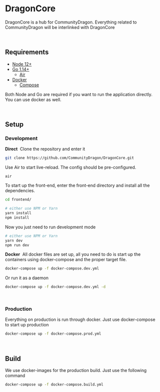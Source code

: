 # DragonCore

DragonCore is a hub for CommunityDragon.
Everything related to CommunityDragon will be interlinked with DragonCore

&nbsp;

## Requirements

- [Node 12+](https://nodejs.org/en/)
- [Go 1.14+](https://golang.org/)
  - [Air](https://github.com/cosmtrek/air)
- [Docker](https://www.docker.com/)
  - [Compose](https://docs.docker.com/compose/install/)

Both Node and Go are required if you want to run the application directly. You can use docker as well.

&nbsp;

## Setup

### Development

**Direct**&nbsp;
Clone the repository and enter it
```bash
git clone https://github.com/CommunityDragon/DragonCore.git
```
Use Air to start live-reload. The config should be pre-configured.
```
air
```
To start up the front-end, enter the front-end directory and install all the dependencies.
```bash
cd frontend/

# either use NPM or Yarn
yarn install
npm install
```
Now you just need to run development mode
```bash
# either use NPM or Yarn
yarn dev
npm run dev
```

**Docker**&nbsp;
All docker files are set up, all you need to do is start up the containers using docker-compose and the proper target file.
```bash
docker-compose up -f docker-compose.dev.yml
```
Or run it as a daemon
```bash
docker-compose up -f docker-compose.dev.yml -d
```

&nbsp;

### Production
Everything on production is run through docker. Just use docker-compose to start up production
```bash
docker-compose up -f docker-compose.prod.yml
```

&nbsp;

## Build
We use docker-images for the production build. Just use the following command
```bash
docker-compose up -f docker-compose.build.yml
```